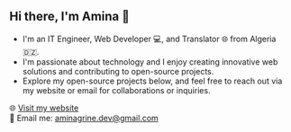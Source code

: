 ## Hi there, I'm Amina 👋

- I'm an IT Engineer, Web Developer 💻, and Translator 🌐 from Algeria 🇩🇿.
- I'm passionate about technology and I enjoy creating innovative web solutions and contributing to open-source projects.
- Explore my open-source projects below, and feel free to reach out via my website or email for collaborations or inquiries.

🌐 [Visit my website](https://aminagrine.vercel.app/)  
📧 Email me: aminagrine.dev@gmail.com

<!--
## My Open Source Projects

- **[NextJS Portfolio](https://github.com/aminagr/NextPortfolio)** : A fully responsive, SEO-optimized, multilingual, and ready-to-use portfolio template built with Next.js, React, Tailwind CSS, and CSS modules. This template includes all the essentials for a beautiful and functional portfolio, ready for easy customization.

- **[My Inventory](https://github.com/aminagr/MyInventory)**: A Desktop Java Swing application designed for inventory managers to manage products, categories, suppliers, clients, and orders.

- **[Algerian Language Quiz](https://github.com/aminagr/AlgerianLanguageQuiz)**: A multilingual React app that offers an engaging way to learn the Algerian dialect through interactive quizzes.



- **[Learn Algerian Dialect](https://github.com/aminagr/AlgerianDialect)**: An innovative multilingual React app for learning the Algerian dialect, featuring interactive vocabulary lessons, quizzes, and a multilingual dictionary. Supports Arabic, French, English, Spanish, Italian, and Russian.

This project is a mix and improvement of my previous projects:
- **[Algerian English Dictionary](https://github.com/aminagr/AlgerianEnglishDictionary)**: An Algerian-English dictionary built in Python that features an API for instant translations.

- **[Algerian Courses](https://github.com/aminagr/AlgerianCourses)**: A multilingual interactive React app with lessons presented as engaging cards, making learning the Algerian dialect easy and effective.



   

# My Github Stats

![Amina's GitHub stats](https://github-readme-stats.vercel.app/api?username=aminagr&show_icons=true&theme=radical)

![Top Languages](https://github-readme-stats.vercel.app/api/top-langs/?username=aminagr&layout=compact)
**aminagr/aminagr** is a ✨ _special_ ✨ repository because its `README.md` (this file) appears on your GitHub profile.

Here are some ideas to get you started:

- 🔭 I’m currently working on ...
- 🌱 I’m currently learning ...
- 👯 I’m looking to collaborate on ...
- 🤔 I’m looking for help with ...
- 💬 Ask me about ...
- 📫 How to reach me: ...
- 😄 Pronouns: ...
- ⚡ Fun fact: ...
-->
